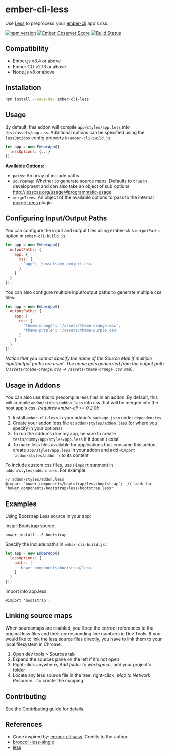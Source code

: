 # ember-cli-less

Use [Less](http://lesscss.org/) to preprocess your [ember-cli](http://www.ember-cli.com/) app's css.

[![npm version](https://badge.fury.io/js/ember-cli-less.svg)](http://badge.fury.io/js/ember-cli-less)
[![Ember Observer Score](http://emberobserver.com/badges/ember-cli-less.svg)](http://emberobserver.com/addons/ember-cli-less)
[![Build Status](https://travis-ci.org/gdub22/ember-cli-less.svg)](https://travis-ci.org/gdub22/ember-cli-less)


Compatibility
------------------------------------------------------------------------------

* Ember.js v3.4 or above
* Ember CLI v2.13 or above
* Node.js v8 or above


Installation
------------------------------------------------------------------------------

```sh
npm install --save-dev ember-cli-less
```

## Usage

By default, this addon will compile `app/styles/app.less` into `dist/assets/app.css`.
Additional options can be specified using the `lessOptions` config property in `ember-cli-build.js`:

```javascript
let app = new EmberApp({
  lessOptions: {...}
});
```

**Available Options:**

- `paths`: An array of include paths
- `sourceMap`: Whether to generate source maps. Defaults to `true` in development and can also
take an object of sub options: http://lesscss.org/usage/#programmatic-usage
- `mergeTrees`: An object of the available options to pass to the internal [merge trees] plugin

## Configuring Input/Output Paths

You can configure the input and output files using ember-cli's `outputPaths` option in `ember-cli-build.js`:

```javascript
let app = new EmberApp({
  outputPaths: {
    app: {
      css: {
        'app': '/assets/my-project.css'
      }
    }
  }
});
```

You can also configure multiple input/output paths to generate multiple css files:

```javascript
let app = new EmberApp({
  outputPaths: {
    app: {
      css: {
        'theme-orange': '/assets/theme-orange.css',
        'theme-purple': '/assets/theme-purple.css'
      }
    }
  }
});
```

*Notice that you cannot specify the name of the Source Map if multiple input/output paths are used.
The name gets generated from the output path (`/assets/theme-orange.css` -> `/assets/theme-orange.css.map`).*

## Usage in Addons

You can also use this to precompile less files in an addon. By default, this
will compile `addon/styles/addon.less` into css that will be merged into the
host app's css. *(requires ember-cli >= 0.2.0)*:

1. Install `ember-cli-less` in your addon's `package.json` under `dependencies`
2. Create your addon less file at `addon/styles/addon.less` (or where you specify in your options)
3. To run the addon's dummy app, be sure to create `tests/dummy/app/styles/app.less` if it doesn't exist
4. To make less files available for applications that consume this addon, create `app/styles/app.less` in your addon and add `@import 'addon/styles/addon';` to its content

To include custom css files, use `@import` statment in `addon/styles/addon.less`. For example:
```less
// addon/styles/addon.less
@import "bower_components/bootstrap/less/bootstrap";  // look for "bower_components/bootstrap/less/bootstrap.less"
```


## Examples

Using Bootstrap Less source in your app:


Install Bootstrap source:
```
bower install --S bootstrap
```

Specify the include paths in `ember-cli-build.js`:

```javascript
let app = new EmberApp({
  lessOptions: {
    paths: [
      'bower_components/bootstrap/less'
    ]
  }
});
```

Import into app.less:

```less
@import 'bootstrap';
```

## Linking source maps

When sourcemaps are enabled, you'll see the correct references to the original less files and their corresponding
line numbers in Dev Tools. If you would like to link the less source files directly, you have to link them to
your local filesystem in Chrome:

1. Open dev tools > Sources tab
2. Expand the sources pane on the left if it's not open
3. Right-click anywhere, _Add folder to workspace_, add your project's folder
4. Locate any less source file in the tree, right-click, _Map to Network Resource..._ to create the mapping

## Contributing

See the [Contributing](CONTRIBUTING.md) guide for details.

## References

- Code inspired by: [ember-cli-sass](https://github.com/aexmachina/ember-cli-sass). Credits to the author.
- [broccoli-less-single](https://github.com/gabrielgrant/broccoli-less-single)
- [less](https://github.com/less/less.js)

[merge trees]: https://github.com/broccolijs/broccoli-merge-trees#options
